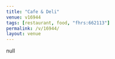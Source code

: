 ```yaml
---
title: "Cafe & Deli"
venue: v16944
tags: [restaurant, food, "fhrs:662113"]
permalink: /v/16944/
layout: venue
---
```

null